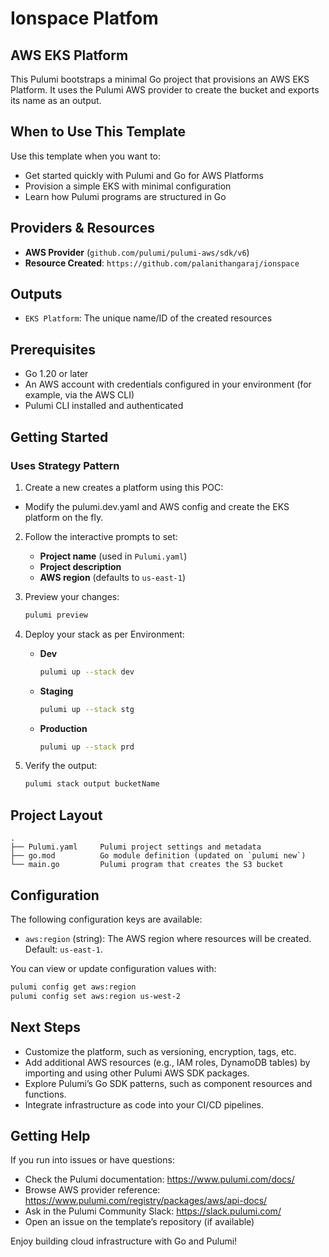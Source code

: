 # Ionspace Platfom
## AWS EKS Platform 

 This Pulumi bootstraps a minimal Go project that provisions an AWS EKS Platform.
 It uses the Pulumi AWS provider to create the bucket and exports its name as an output.

 ## When to Use This Template

 Use this template when you want to:
 - Get started quickly with Pulumi and Go for AWS Platforms
 - Provision a simple EKS with minimal configuration
 - Learn how Pulumi programs are structured in Go

 ## Providers & Resources

- **AWS Provider** (`github.com/pulumi/pulumi-aws/sdk/v6`)
- **Resource Created**: `https://github.com/palanithangaraj/ionspace`

 ## Outputs

- `EKS Platform`: The unique name/ID of the created resources

 ## Prerequisites

- Go 1.20 or later
- An AWS account with credentials configured in your environment (for example, via the AWS CLI)
- Pulumi CLI installed and authenticated

 ## Getting Started
### Uses Strategy Pattern

 1. Create a new creates a platform using this POC:
   - Modify the pulumi.dev.yaml and AWS config and create the EKS platform on the fly. 

 2. Follow the interactive prompts to set:
    - **Project name** (used in `Pulumi.yaml`)
    - **Project description**
    - **AWS region** (defaults to `us-east-1`)

 3. Preview your changes:
    ```bash
    pulumi preview
    ```

 4. Deploy your stack as per Environment:
    - **Dev**
        ```bash
        pulumi up --stack dev 
        ```
    - **Staging**
      ```bash
      pulumi up --stack stg
      ```
    - **Production**
      ```bash
      pulumi up --stack prd
      ```
 5. Verify the output:
    ```bash
    pulumi stack output bucketName
    ```

 ## Project Layout

    .
    ├── Pulumi.yaml     Pulumi project settings and metadata
    ├── go.mod          Go module definition (updated on `pulumi new`)
    └── main.go         Pulumi program that creates the S3 bucket

 ## Configuration

 The following configuration keys are available:

 - `aws:region` (string): The AWS region where resources will be created. Default: `us-east-1`.

 You can view or update configuration values with:
```bash
pulumi config get aws:region
pulumi config set aws:region us-west-2
```

 ## Next Steps

 - Customize the platform, such as versioning, encryption, tags, etc.
 - Add additional AWS resources (e.g., IAM roles, DynamoDB tables) by importing and using other Pulumi AWS SDK packages.
 - Explore Pulumi’s Go SDK patterns, such as component resources and functions.
 - Integrate infrastructure as code into your CI/CD pipelines.

 ## Getting Help

 If you run into issues or have questions:
 - Check the Pulumi documentation: https://www.pulumi.com/docs/
 - Browse AWS provider reference: https://www.pulumi.com/registry/packages/aws/api-docs/
 - Ask in the Pulumi Community Slack: https://slack.pulumi.com/
 - Open an issue on the template’s repository (if available)

 Enjoy building cloud infrastructure with Go and Pulumi!